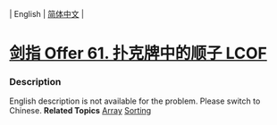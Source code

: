 | English | [简体中文](README.md) |

# [剑指 Offer 61. 扑克牌中的顺子  LCOF](https://leetcode-cn.com/problems/bu-ke-pai-zhong-de-shun-zi-lcof)
 ### Description
English description is not available for the problem. Please switch to Chinese.
**Related Topics**  [Array](https://leetcode-cn.com/tag/array) [Sorting](https://leetcode-cn.com/tag/sorting) 